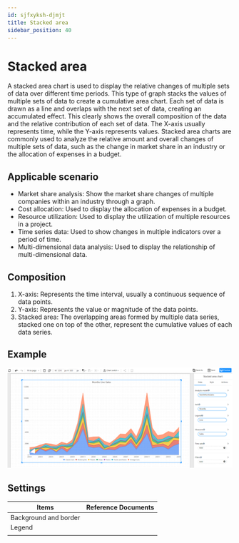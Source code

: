 ```yaml
---
id: sjfxyksh-djmjt
title: Stacked area
sidebar_position: 40
---
```

# Stacked area

A stacked area chart is used to display the relative changes of multiple sets of data over different time periods. This type of graph stacks the values of multiple sets of data to create a cumulative area chart. Each set of data is drawn as a line and overlaps with the next set of data, creating an accumulated effect. This clearly shows the overall composition of the data and the relative contribution of each set of data. The X-axis usually represents time, while the Y-axis represents values. Stacked area charts are commonly used to analyze the relative amount and overall changes of multiple sets of data, such as the change in market share in an industry or the allocation of expenses in a budget.

## Applicable scenario

- Market share analysis: Show the market share changes of multiple companies within an industry through a graph.
- Cost allocation: Used to display the allocation of expenses in a budget.
- Resource utilization: Used to display the utilization of multiple resources in a project.
- Time series data: Used to show changes in multiple indicators over a period of time.
- Multi-dimensional data analysis: Used to display the relationship of multi-dimensional data.

## Composition

1. X-axis: Represents the time interval, usually a continuous sequence of data points.
2. Y-axis: Represents the value or magnitude of the data points.
3. Stacked area: The overlapping areas formed by multiple data series, stacked one on top of the other, represent the cumulative values of each data series.
## Example

![image-20230113160735696](../../../../static/img/en/datafor/visualizer/image-20230113160735696.png)

## Settings

| Items | Reference Documents |
| -------------- | -------- |
| Background and border | |
| Legend | |
| | |